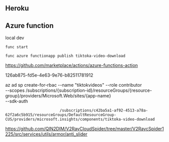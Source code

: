 ## Heroku 



## Azure function

local dev
```
func start 
```

```
func azure functionapp publish tiktoka-video-download
```

https://github.com/marketplace/actions/azure-functions-action

126ab875-fd5e-4e63-9e76-b82511781912



   az ad sp create-for-rbac --name "tiktokvideos" --role contributor \
                            --scopes /subscriptions/{subscription-id}/resourceGroups/{resource-group}/providers/Microsoft.Web/sites/{app-name} \
                            --sdk-auth


                            /subscriptions/c42ba5a1-af92-4513-a78a-62f2a6c5b915/resourceGroups/DefaultResourceGroup-CUS/providers/microsoft.insights/components/tiktoka-video-download




https://github.com/QIN2DIM/V2RayCloudSpider/tree/master/V2RaycSpider1225/src/services/utils/armor/anti_slider